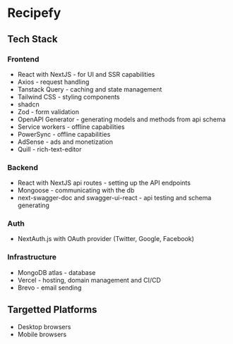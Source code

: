 # Recipefy

## Tech Stack

### Frontend
  - React with NextJS - for UI and SSR capabilities
  - Axios - request handling
  - Tanstack Query - caching and state management
  - Tailwind CSS - styling components
  - shadcn
  - Zod - form validation
  - OpenAPI Generator - generating models and methods from api schema 
  - Service workers - offline capabilities
  - PowerSync - offline capabilities
  - AdSense  - ads and monetization
  - Quill - rich-text-editor

### Backend
  - React with NextJS api routes - setting up the API endpoints
  - Mongoose - communicating with the db
  - next-swagger-doc and swagger-ui-react - api testing and schema generating

### Auth
 - NextAuth.js with OAuth provider (Twitter, Google, Facebook)

### Infrastructure
  - MongoDB atlas - database
  - Vercel - hosting, domain management and CI/CD
  - Brevo - email sending

## Targetted Platforms
  - Desktop browsers
  - Mobile browsers